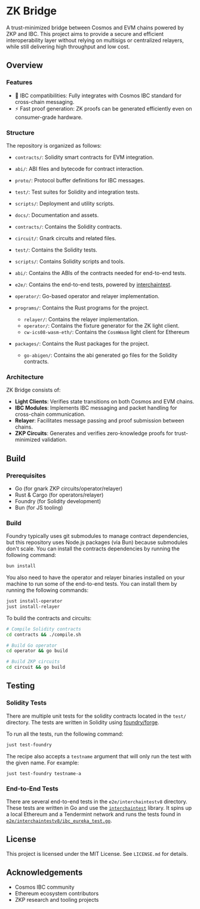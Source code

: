 # ZK Bridge

A trust-minimized bridge between Cosmos and EVM chains powered by ZKP and IBC.
This project aims to provide a secure and efficient interoperability layer without relying on multisigs or centralized relayers, while still delivering high throughput and low cost.

## Overview 

### Features
- 🔗 IBC compatibilities: Fully integrates with Cosmos IBC standard for cross-chain messaging.
- ⚡ Fast proof generation: ZK proofs can be generated efficiently even on consumer-grade hardware.

### Structure
The repository is organized as follows:
- `contracts/`: Solidity smart contracts for EVM integration.
- `abi/`: ABI files and bytecode for contract interaction.
- `proto/`: Protocol buffer definitions for IBC messages.
- `test/`: Test suites for Solidity and integration tests.
- `scripts/`: Deployment and utility scripts.
- `docs/`: Documentation and assets.


- `contracts/`: Contains the Solidity contracts.
- `circuit/`: Gnark circuits and related files.
- `test/`: Contains the Solidity tests.
- `scripts/`: Contains Solidity scripts and tools.
- `abi/`: Contains the ABIs of the contracts needed for end-to-end tests.
- `e2e/`: Contains the end-to-end tests, powered by [interchaintest](https://github.com/strangelove-ventures/interchaintest).
- `operator/`: Go-based operator and relayer implementation.
- `programs/`: Contains the Rust programs for the project.
    - `relayer/`: Contains the relayer implementation.
    - `operator/`: Contains the fixture generator for the ZK light client.
    - `cw-ics08-wasm-eth/`: Contains the `CosmWasm` light client for Ethereum
- `packages/`: Contains the Rust packages for the project.
    - `go-abigen/`: Contains the abi generated go files for the Solidity contracts.


### Architecture
ZK Bridge consists of:
- **Light Clients**: Verifies state transitions on both Cosmos and EVM chains.
- **IBC Modules**: Implements IBC messaging and packet handling for cross-chain communication.
- **Relayer**: Facilitates message passing and proof submission between chains.
- **ZKP Circuits**: Generates and verifies zero-knowledge proofs for trust-minimized validation.

## Build

### Prerequisites
- Go (for gnark ZKP circuits/operator/relayer)
- Rust & Cargo (for operators/relayer)
- Foundry (for Solidity development)
- Bun (for JS tooling)

### Build
Foundry typically uses git submodules to manage contract dependencies, but this repository uses Node.js packages (via Bun) because submodules don't scale. You can install the contracts dependencies by running the following command:

```sh
bun install
```

You also need to have the operator and relayer binaries installed on your machine to run some of the end-to-end tests. You can install them by running the following commands:

```sh
just install-operator
just install-relayer
```

To build the contracts and circuits:
```sh
# Compile Solidity contracts
cd contracts && ./compile.sh

# Build Go operator
cd operator && go build

# Build ZKP circuits
cd circuit && go build 
```

## Testing

### Solidity Tests
There are multiple unit tests for the solidity contracts located in the `test/` directory. The tests are written in Solidity using [foundry/forge](https://book.getfoundry.sh/forge/writing-tests).

To run all the tests, run the following command:

```sh
just test-foundry
```

The recipe also accepts a `testname` argument that will only run the test with the given name. For example:

```shell
just test-foundry testname-a
```

### End-to-End Tests
There are several end-to-end tests in the `e2e/interchaintestv8` directory. These tests are written in Go and use the [`interchaintest`](https://github.com/strangelove-ventures/interchaintest) library. 
It spins up a local Ethereum and a Tendermint network and runs the tests found in [`e2e/interchaintestv8/ibc_eureka_test.go`](e2e/interchaintestv8/ibc_eureka_test.go).

## License

This project is licensed under the MIT License. See `LICENSE.md` for details.

## Acknowledgements

- Cosmos IBC community
- Ethereum ecosystem contributors
- ZKP research and tooling projects




